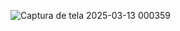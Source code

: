 ![Captura de tela 2025-03-13 000359](https://github.com/user-attachments/assets/848bb3d1-44cb-4035-af1e-f48deb0db892)
